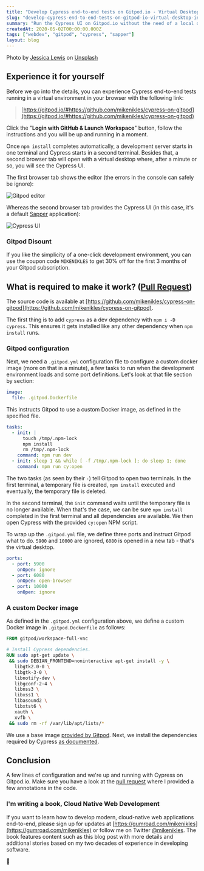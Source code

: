 ```yaml
---
title: "Develop Cypress end-to-end tests on Gitpod.io - Virtual Desktop included"
slug: "develop-cypress-end-to-end-tests-on-gitpod-io-virtual-desktop-included"
summary: "Run the Cypress UI on Gitpod.io without the need of a local development environment."
createdAt: 2020-05-02T00:00:00.000Z
tags: ["webdev", "gitpod", "cypress", "sapper"]
layout: blog
---
```


<script>
  const assetsBasePath = `/blog/${slug}`;
</script>

Photo by [Jessica Lewis](https://unsplash.com/@thepaintedsquare?utm_source=unsplash&utm_medium=referral&utm_content=creditCopyText) on [Unsplash](https://unsplash.com/s/photos/virtual?utm_source=unsplash&utm_medium=referral&utm_content=creditCopyText)

## Experience it for yourself

Before we go into the details, you can experience Cypress end-to-end tests running in a virtual environment in your browser with the following link:

> [https://gitpod.io/#https://github.com/mikenikles/cypress-on-gitpod](https://gitpod.io/#https://github.com/mikenikles/cypress-on-gitpod)

Click the "**Login with GitHub & Launch Workspace**" button, follow the instructions and you will be up and running in a moment.

Once `npm install` completes automatically, a development server starts in one terminal and Cypress starts in a second terminal. Besides that, a second browser tab will open with a virtual desktop where, after a minute or so, you will see the Cypress UI.

The first browser tab shows the editor (the errors in the console can safely be ignore):

![Gitpod editor]({assetsBasePath}/1.jpg)

Whereas the second browser tab provides the Cypress UI (in this case, it's a default [Sapper](https://sapper.svelte.dev/) application):

![Cypress UI]({assetsBasePath}/2.jpg)

### Gitpod Disount

If you like the simplicity of a one-click development environment, you can use the coupon code `MIKENIKLES` to get 30% off for the first 3 months of your Gitpod subscription.

## What is required to make it work? ([Pull Request](https://github.com/mikenikles/cypress-on-gitpod/pull/1))

The source code is available at [https://github.com/mikenikles/cypress-on-gitpod](https://github.com/mikenikles/cypress-on-gitpod).

The first thing is to add `cypress` as a dev dependency with `npm i -D cypress`. This ensures it gets installed like any other dependency when `npm install` runs.

### Gitpod configuration

Next, we need a `.gitpod.yml` configuration file to configure a custom docker image (more on that in a minute), a few tasks to run when the development environment loads and some port definitions. Let's look at that file section by section:

```yaml
image:
  file: .gitpod.Dockerfile
```

This instructs Gitpod to use a custom Docker image, as defined in the specified file.

```yaml
tasks:
  - init: |
      touch /tmp/.npm-lock
      npm install
      rm /tmp/.npm-lock
    command: npm run dev
  - init: sleep 1 && while [ -f /tmp/.npm-lock ]; do sleep 1; done
    command: npm run cy:open
```

The two tasks (as seen by their `-`) tell Gitpod to open two terminals. In the first terminal, a temporary file is created, `npm install` executed and eventually, the temporary file is deleted.

In the second terminal, the `init` command waits until the temporary file is no longer available. When that's the case, we can be sure `npm install` completed in the first terminal and all dependencies are available. We then open Cypress with the provided `cy:open` NPM script.

To wrap up the `.gitpod.yml` file, we define three ports and instruct Gitpod what to do. `5900` and `10000` are ignored, `6080` is opened in a new tab - that's the virtual desktop.

```yaml
ports:
  - port: 5900
    onOpen: ignore
  - port: 6080
    onOpen: open-browser
  - port: 10000
    onOpen: ignore
```

### A custom Docker image

As defined in the `.gitpod.yml` configuration above, we define a custom Docker image in `.gitpod.Dockerfile` as follows:

```Dockerfile
FROM gitpod/workspace-full-vnc

# Install Cypress dependencies.
RUN sudo apt-get update \
 && sudo DEBIAN_FRONTEND=noninteractive apt-get install -y \
   libgtk2.0-0 \
   libgtk-3-0 \
   libnotify-dev \
   libgconf-2-4 \
   libnss3 \
   libxss1 \
   libasound2 \
   libxtst6 \
   xauth \
   xvfb \
 && sudo rm -rf /var/lib/apt/lists/*
```

We use a base image [provided by Gitpod](https://github.com/gitpod-io/workspace-images/tree/master/full-vnc). Next, we install the dependencies required by Cypress [as documented](https://docs.cypress.io/guides/guides/continuous-integration.html#Dependencies).

## Conclusion

A few lines of configuration and we're up and running with Cypress on Gitpod.io. Make sure you have a look at the [pull request](https://github.com/mikenikles/cypress-on-gitpod/pull/1) where I provided a few annotations in the code.

### I'm writing a book, Cloud Native Web Development

If you want to learn how to develop modern, cloud-native web applications end-to-end, please sign up for updates at [https://gumroad.com/mikenikles](https://gumroad.com/mikenikles) or follow me on Twitter [@mikenikles](https://twitter.com/mikenikles). The book features content such as this blog post with more details and additional stories based on my two decades of experience in developing software.

👋